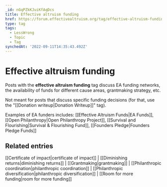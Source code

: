 ```yaml
---
_id: nGqPZkKJuiKfAqDcs
title: Effective altruism funding
href: https://forum.effectivealtruism.org/tag/effective-altruism-funding
type: tag
tags:
  - LessWrong
  - Topic
  - Tag
synchedAt: '2022-09-11T14:35:43.492Z'
---
```

# Effective altruism funding

Posts with the **effective altruism funding** tag discuss EA funding networks, the availability of funds for different cause areas, grantmaking strategy, etc.  
  
Not meant for posts that discuss specific funding decisions (for that, use the "[[Donation writeup|Donation Writeup]]" tag).

Examples of EA funders includes: [[Effective Altruism Funds|EA Funds]], [[Open Philanthropy|Open Philanthropy Project]], [[Survival and Flourishing|Survival & Flourishing Fund]], [[Founders Pledge|Founders Pledge Funds]]

## Related entries

[[Certificate of impact|certificate of impact]] | [[Diminishing returns|diminishing returns]] | [[Grantmaking|grantmaking]] | [[Philanthropic coordination|philanthropic coordination]] | [[Philanthropic diversification|philanthropic diversification]] | [[Room for more funding|room for more funding]]